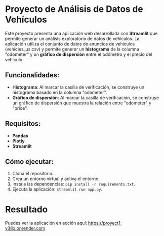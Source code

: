 # Proyecto de Análisis de Datos de Vehículos

Este proyecto presenta una aplicación web desarrollada con **Streamlit** que permite generar un análisis exploratorio de datos de vehículos. La aplicación utiliza el conjunto de datos de anuncios de vehículos (vehicles_us.csv) y permite generar un **histograma** de la columna "odometer" y un **gráfico de dispersión** entre el odómetro y el precio del vehículo.

## Funcionalidades:
- **Histograma**: Al marcar la casilla de verificación, se construye un histograma basado en la columna "odometer".
- **Gráfico de dispersión**: Al marcar la casilla de verificación, se construye un gráfico de dispersión que muestra la relación entre "odometer" y "price".

## Requisitos:
- **Pandas**
- **Plotly**
- **Streamlit**

## Cómo ejecutar:
1. Clona el repositorio.
2. Crea un entorno virtual y activa el entorno.
3. Instala las dependencias: `pip install -r requirements.txt`.
4. Ejecuta la aplicación: `streamlit run app.py`.

# Resultado
Puedes ver la aplicación en acción aquí: 
https://proyect1-y38x.onrender.com
